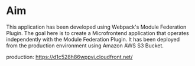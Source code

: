 <h1>Aim</h1>

This application has been developed using Webpack's Module Federation Plugin. The goal here is to create a Microfrontend application that operates independently with the Module Federation Plugin. It has been deployed from the production environment using Amazon AWS S3 Bucket.


production: https://d1c528h86wppvj.cloudfront.net/
